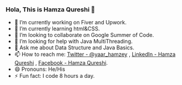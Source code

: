 ### Hola, This is Hamza Qureshi 👋

- 🔭 I’m currently working on Fiver and Upwork.
- 🌱 I’m currently learning html&CSS.
- 👯 I’m looking to collaborate on Google Summer of Code.
- 🤔 I’m looking for help with Java MultiThreading.
- 💬 Ask me about Data Structure and Java Basics.
- 📫 How to reach me: [Twitter - @yaar_hamzey](https://twitter.com/yaar_hamzey) , [LinkedIn - Hamza Qureshi](https://www.linkedin.com/in/hamza-qureshi-03587a210/) , [Facebook - Hamza Qureshi](https://www.facebook.com/hamzaqureshi7873).
- 😄 Pronouns: He/His
- ⚡ Fun fact: I code 8 hours a day.

